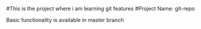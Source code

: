 #This is the project where i am learning git features
#Project Name: git-repo

Basic functionality is available in master branch
